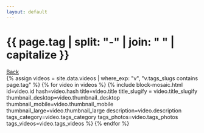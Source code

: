 ```yaml
---
layout: default
---
```

<h1 class="hidden">{{ page.tag | split: "-" | join: " " | capitalize }}</h1>
<div class="back-link-container"><a href="#" id="back-link">Back</a></div>
<div class="grid tag {{ page.url | slugify: 'pretty' }}">
    {% assign videos = site.data.videos | where_exp: "v", "v.tags_slugs contains page.tag" %}
    {% for video in videos %}
        {% include block-mosaic.html
            id=video.id
            hash=video.hash
            title=video.title
            title_slugify = video.title_slugify
            thumbnail_desktop=video.thumbnail_desktop
            thumbnail_mobile=video.thumbnail_mobile
            thumbnail_large=video.thumbnail_large
            description=video.description
            tags_category=video.tags_category
            tags_photos=video.tags_photos
            tags_videos=video.tags_videos %}
    {% endfor %}
</div>
